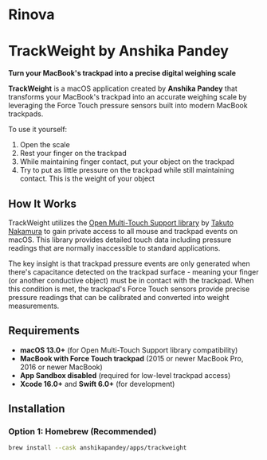 # Rinova
# TrackWeight by Anshika Pandey

**Turn your MacBook's trackpad into a precise digital weighing scale**

**TrackWeight** is a macOS application created by **Anshika Pandey** that transforms your MacBook's trackpad into an accurate weighing scale by leveraging the Force Touch pressure sensors built into modern MacBook trackpads.

To use it yourself:

1. Open the scale  
2. Rest your finger on the trackpad  
3. While maintaining finger contact, put your object on the trackpad  
4. Try to put as little pressure on the trackpad while still maintaining contact. This is the weight of your object

## How It Works

TrackWeight utilizes the [Open Multi-Touch Support library](https://github.com/Kyome22/OpenMultitouchSupport) by [Takuto Nakamura](https://github.com/Kyome22) to gain private access to all mouse and trackpad events on macOS. This library provides detailed touch data including pressure readings that are normally inaccessible to standard applications.

The key insight is that trackpad pressure events are only generated when there's capacitance detected on the trackpad surface - meaning your finger (or another conductive object) must be in contact with the trackpad. When this condition is met, the trackpad's Force Touch sensors provide precise pressure readings that can be calibrated and converted into weight measurements.

## Requirements

- **macOS 13.0+** (for Open Multi-Touch Support library compatibility)  
- **MacBook with Force Touch trackpad** (2015 or newer MacBook Pro, 2016 or newer MacBook)  
- **App Sandbox disabled** (required for low-level trackpad access)  
- **Xcode 16.0+** and **Swift 6.0+** (for development)

## Installation

### Option 1: Homebrew (Recommended)

```bash
brew install --cask anshikapandey/apps/trackweight